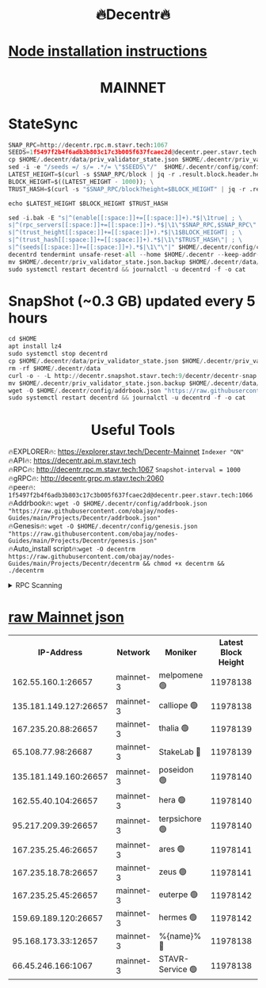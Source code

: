 <h1 align="center"> 🔥Decentr🔥</h1>

[Node installation instructions](https://github.com/obajay/nodes-Guides/tree/main/Projects/Decentr)
=
<h1 align="center"> MAINNET</h1>

# StateSync
```python
SNAP_RPC=http://decentr.rpc.m.stavr.tech:1067
SEEDS=1f5497f2b4f6adb3b803c17c3b005f637fcaec2d@decentr.peer.stavr.tech:1066
cp $HOME/.decentr/data/priv_validator_state.json $HOME/.decentr/priv_validator_state.json.backup
sed -i -e "/seeds =/ s/= .*/= \"$SEEDS\"/"  $HOME/.decentr/config/config.toml
LATEST_HEIGHT=$(curl -s $SNAP_RPC/block | jq -r .result.block.header.height); \
BLOCK_HEIGHT=$((LATEST_HEIGHT - 1000)); \
TRUST_HASH=$(curl -s "$SNAP_RPC/block?height=$BLOCK_HEIGHT" | jq -r .result.block_id.hash)

echo $LATEST_HEIGHT $BLOCK_HEIGHT $TRUST_HASH

sed -i.bak -E "s|^(enable[[:space:]]+=[[:space:]]+).*$|\1true| ; \
s|^(rpc_servers[[:space:]]+=[[:space:]]+).*$|\1\"$SNAP_RPC,$SNAP_RPC\"| ; \
s|^(trust_height[[:space:]]+=[[:space:]]+).*$|\1$BLOCK_HEIGHT| ; \
s|^(trust_hash[[:space:]]+=[[:space:]]+).*$|\1\"$TRUST_HASH\"| ; \
s|^(seeds[[:space:]]+=[[:space:]]+).*$|\1\"\"|" $HOME/.decentr/config/config.toml
decentrd tendermint unsafe-reset-all --home $HOME/.decentr --keep-addr-book
mv $HOME/.decentr/priv_validator_state.json.backup $HOME/.decentr/data/priv_validator_state.json
sudo systemctl restart decentrd && journalctl -u decentrd -f -o cat
```
# SnapShot (~0.3 GB) updated every 5 hours
```python
cd $HOME
apt install lz4
sudo systemctl stop decentrd
cp $HOME/.decentr/data/priv_validator_state.json $HOME/.decentr/priv_validator_state.json.backup
rm -rf $HOME/.decentr/data
curl -o - -L http://decentr.snapshot.stavr.tech:9/decentr/decentr-snap.tar.lz4 | lz4 -c -d - | tar -x -C $HOME/.decentr --strip-components 2
mv $HOME/.decentr/priv_validator_state.json.backup $HOME/.decentr/data/priv_validator_state.json
wget -O $HOME/.decentr/config/addrbook.json "https://raw.githubusercontent.com/obajay/nodes-Guides/main/Projects/Decentr/addrbook.json"
sudo systemctl restart decentrd && journalctl -u decentrd -f -o cat
```

 <h1 align="center"> Useful Tools</h1>

🔥EXPLORER🔥:     https://explorer.stavr.tech/Decentr-Mainnet        `Indexer "ON"` \
🔥API🔥:          https://decentr.api.m.stavr.tech \
🔥RPC🔥:          http://decentr.rpc.m.stavr.tech:1067              `Snapshot-interval = 1000` \
🔥gRPC🔥:         http://decentr.grpc.m.stavr.tech:2060 \
🔥peer🔥:         `1f5497f2b4f6adb3b803c17c3b005f637fcaec2d@decentr.peer.stavr.tech:1066` \
🔥Addrbook🔥:  `wget -O $HOME/.decentr/config/addrbook.json "https://raw.githubusercontent.com/obajay/nodes-Guides/main/Projects/Decentr/addrbook.json"` \
🔥Genesis🔥:  `wget -O $HOME/.decentr/config/genesis.json "https://raw.githubusercontent.com/obajay/nodes-Guides/main/Projects/Decentr/genesis.json"` \
🔥Auto_install script🔥:`wget -O decentrm https://raw.githubusercontent.com/obajay/nodes-Guides/main/Projects/Decentr/decentrm && chmod +x decentrm && ./decentrm`

<details>
<summary>RPC Scanning</summary>

<h2 align="center"> We scan nodes in real time every 4 hours. And we provide the final result of RPC endpoints.
We cannot influence the operation of these nodes in any way. </h2>


```python
If Voting Power is higher than 0 --> then the Node is a validator of the network and may be subject to attack and be a potential threat to the chain.
```
```python
We marked such validators with a red symbol
```

</details>

[raw Mainnet json](https://rpc-check.decentrm.stavr.tech/decentrm/rpc-decentrm-result.json)
=



<table><tr><th>IP-Address</th><th>Network</th><th>Moniker</th><th>Latest Block Height</th><th>Earliest Block Height</th><th>Catching Up</th><th>Tx Index</th><th>Voting Power</th><th>Scan Time</th></tr><tr><td>162.55.160.1:26657</td><td>mainnet-3</td><td>melpomene 🟢</td><td>11978138</td><td>1688950</td><td>False</td><td>on</td><td>0</td><td>2023-12-15T14:01:17.720438670UTC</td></tr><tr><td>135.181.149.127:26657</td><td>mainnet-3</td><td>calliope 🟢</td><td>11978138</td><td>1688950</td><td>False</td><td>on</td><td>0</td><td>2023-12-15T14:01:18.145775971UTC</td></tr><tr><td>167.235.20.88:26657</td><td>mainnet-3</td><td>thalia 🟢</td><td>11978139</td><td>1688950</td><td>False</td><td>on</td><td>0</td><td>2023-12-15T14:01:23.891512087UTC</td></tr><tr><td>65.108.77.98:26687</td><td>mainnet-3</td><td>StakeLab 🔴</td><td>11978139</td><td>1688950</td><td>False</td><td>on</td><td>5279723</td><td>2023-12-15T14:01:24.230873232UTC</td></tr><tr><td>135.181.149.160:26657</td><td>mainnet-3</td><td>poseidon 🟢</td><td>11978140</td><td>1688950</td><td>False</td><td>on</td><td>0</td><td>2023-12-15T14:01:26.880672605UTC</td></tr><tr><td>162.55.40.104:26657</td><td>mainnet-3</td><td>hera 🟢</td><td>11978140</td><td>1688950</td><td>False</td><td>on</td><td>0</td><td>2023-12-15T14:01:29.157144664UTC</td></tr><tr><td>95.217.209.39:26657</td><td>mainnet-3</td><td>terpsichore 🟢</td><td>11978140</td><td>1688950</td><td>False</td><td>on</td><td>0</td><td>2023-12-15T14:01:31.543982502UTC</td></tr><tr><td>167.235.25.46:26657</td><td>mainnet-3</td><td>ares 🟢</td><td>11978141</td><td>1688950</td><td>False</td><td>on</td><td>0</td><td>2023-12-15T14:01:33.922764315UTC</td></tr><tr><td>167.235.18.78:26657</td><td>mainnet-3</td><td>zeus 🟢</td><td>11978141</td><td>1688950</td><td>False</td><td>on</td><td>0</td><td>2023-12-15T14:01:36.216786062UTC</td></tr><tr><td>167.235.25.45:26657</td><td>mainnet-3</td><td>euterpe 🟢</td><td>11978142</td><td>1688950</td><td>False</td><td>on</td><td>0</td><td>2023-12-15T14:01:38.510225578UTC</td></tr><tr><td>159.69.189.120:26657</td><td>mainnet-3</td><td>hermes 🟢</td><td>11978142</td><td>1688950</td><td>False</td><td>on</td><td>0</td><td>2023-12-15T14:01:38.758350867UTC</td></tr><tr><td>95.168.173.33:12657</td><td>mainnet-3</td><td>%{name}% 🔴</td><td>11978138</td><td>8964001</td><td>False</td><td>on</td><td>4161976</td><td>2023-12-15T14:01:19.347618218UTC</td></tr><tr><td>66.45.246.166:1067</td><td>mainnet-3</td><td>STAVR-Service 🟢</td><td>11978138</td><td>11975001</td><td>False</td><td>on</td><td>0</td><td>2023-12-15T14:01:18.757487357UTC</td></tr></table>